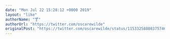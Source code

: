 ```yaml
---
date: "Mon Jul 22 15:28:12 +0000 2019"
layout: "like"
authorName: "🍸"
authorUrl: "https://twitter.com/oscarewilde"
originalPost: "https://twitter.com/oscarewilde/status/1153325880837574658"
---
```

